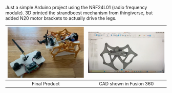 Just a simple Arduino project using the NRF24L01 (radio frequency module). 3D printed the strandbeest mechanism from thingiverse, but added N20 motor brackets to actually drive the legs.

| <img src="images/final_product.png" alt="Final Product" width="250"/> | <img src="images/cad_image.png" alt="CAD Image" width="250"/> |
|:----------------------------------------------------------------------:|:-------------------------------------------------------------:|
| Final Product                                                         | CAD shown in Fusion 360                                         |

